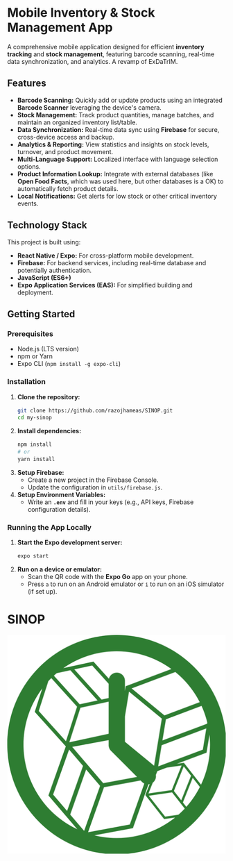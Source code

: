 ﻿# Mobile Inventory & Stock Management App

A comprehensive mobile application designed for efficient **inventory tracking** and **stock management**, featuring barcode scanning, real-time data synchronization, and analytics. A revamp of ExDaTrIM. 

## Features

* **Barcode Scanning:** Quickly add or update products using an integrated **Barcode Scanner** leveraging the device's camera.
* **Stock Management:** Track product quantities, manage batches, and maintain an organized inventory list/table.
* **Data Synchronization:** Real-time data sync using **Firebase** for secure, cross-device access and backup.
* **Analytics & Reporting:** View statistics and insights on stock levels, turnover, and product movement.
* **Multi-Language Support:** Localized interface with language selection options.
* **Product Information Lookup:** Integrate with external databases (like **Open Food Facts**, which was used here, but other databases is a OK) to automatically fetch product details.
* **Local Notifications:** Get alerts for low stock or other critical inventory events.

## Technology Stack

This project is built using:

* **React Native / Expo:** For cross-platform mobile development.
* **Firebase:** For backend services, including real-time database and potentially authentication.
* **JavaScript (ES6+)**
* **Expo Application Services (EAS):** For simplified building and deployment.

## Getting Started

### Prerequisites

* Node.js (LTS version)
* npm or Yarn
* Expo CLI (`npm install -g expo-cli`)

### Installation

1.  **Clone the repository:**
    ```bash
    git clone https://github.com/razojhameas/SINOP.git
    cd my-sinop
    ```
2.  **Install dependencies:**
    ```bash
    npm install
    # or
    yarn install
    ```
3.  **Setup Firebase:**
    * Create a new project in the Firebase Console.
    * Update the configuration in `utils/firebase.js`.
4.  **Setup Environment Variables:**
    * Write an **`.env`** and fill in your keys (e.g., API keys, Firebase configuration details). 

### Running the App Locally

1.  **Start the Expo development server:**
    ```bash
    expo start
    ```
2.  **Run on a device or emulator:**
    * Scan the QR code with the **Expo Go** app on your phone.
    * Press `a` to run on an Android emulator or `i` to run on an iOS simulator (if set up).



# SINOP
![App Icon](assets/Icon.png)




